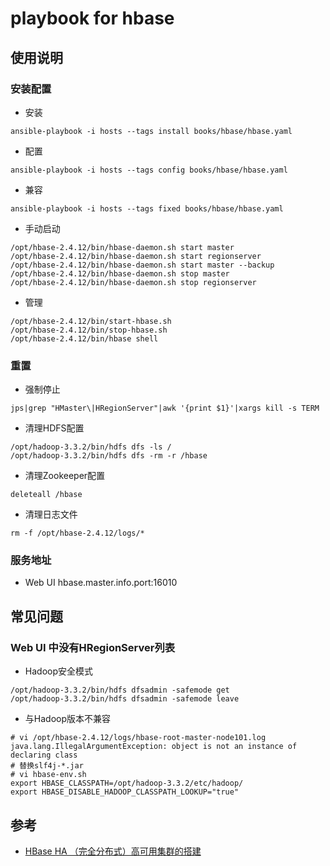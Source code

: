 # playbook for hbase

## 使用说明

### 安装配置
- 安装
```
ansible-playbook -i hosts --tags install books/hbase/hbase.yaml
```
- 配置
```
ansible-playbook -i hosts --tags config books/hbase/hbase.yaml
```
- 兼容
```
ansible-playbook -i hosts --tags fixed books/hbase/hbase.yaml
```
- 手动启动
```
/opt/hbase-2.4.12/bin/hbase-daemon.sh start master 
/opt/hbase-2.4.12/bin/hbase-daemon.sh start regionserver 
/opt/hbase-2.4.12/bin/hbase-daemon.sh start master --backup
/opt/hbase-2.4.12/bin/hbase-daemon.sh stop master
/opt/hbase-2.4.12/bin/hbase-daemon.sh stop regionserver
```
- 管理
```
/opt/hbase-2.4.12/bin/start-hbase.sh
/opt/hbase-2.4.12/bin/stop-hbase.sh
/opt/hbase-2.4.12/bin/hbase shell
```

### 重置
- 强制停止
```
jps|grep "HMaster\|HRegionServer"|awk '{print $1}'|xargs kill -s TERM
```
- 清理HDFS配置
```
/opt/hadoop-3.3.2/bin/hdfs dfs -ls /
/opt/hadoop-3.3.2/bin/hdfs dfs -rm -r /hbase
```
- 清理Zookeeper配置
```
deleteall /hbase
```
- 清理日志文件
```
rm -f /opt/hbase-2.4.12/logs/*
```

### 服务地址
- Web UI hbase.master.info.port:16010

## 常见问题

### Web UI 中没有HRegionServer列表
- Hadoop安全模式
```
/opt/hadoop-3.3.2/bin/hdfs dfsadmin -safemode get
/opt/hadoop-3.3.2/bin/hdfs dfsadmin -safemode leave
```
- 与Hadoop版本不兼容
```
# vi /opt/hbase-2.4.12/logs/hbase-root-master-node101.log
java.lang.IllegalArgumentException: object is not an instance of declaring class
# 替换slf4j-*.jar
# vi hbase-env.sh
export HBASE_CLASSPATH=/opt/hadoop-3.3.2/etc/hadoop/
export HBASE_DISABLE_HADOOP_CLASSPATH_LOOKUP="true"
```

## 参考
- [HBase HA （完全分布式）高可用集群的搭建](https://blog.csdn.net/weixin_43311978/article/details/106181687)
